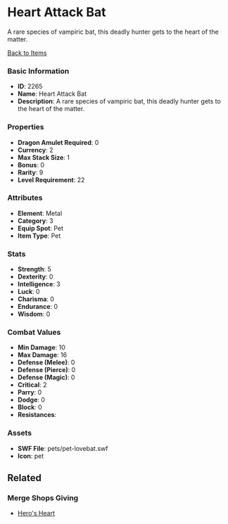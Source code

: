 # Heart Attack Bat

A rare species of vampiric bat, this deadly hunter gets to the heart of the matter.

[Back to Items](../items.md)

### Basic Information

- **ID**: 2265
- **Name**: Heart Attack Bat
- **Description**: A rare species of vampiric bat, this deadly hunter gets to the heart of the matter.

### Properties

- **Dragon Amulet Required**: 0
- **Currency**: 2
- **Max Stack Size**: 1
- **Bonus**: 0
- **Rarity**: 9
- **Level Requirement**: 22

### Attributes

- **Element**: Metal
- **Category**: 3
- **Equip Spot**: Pet
- **Item Type**: Pet

### Stats

- **Strength**: 5
- **Dexterity**: 0
- **Intelligence**: 3
- **Luck**: 0
- **Charisma**: 0
- **Endurance**: 0
- **Wisdom**: 0

### Combat Values

- **Min Damage**: 10
- **Max Damage**: 16
- **Defense (Melee)**: 0
- **Defense (Pierce)**: 0
- **Defense (Magic)**: 0
- **Critical**: 2
- **Parry**: 0
- **Dodge**: 0
- **Block**: 0
- **Resistances**: 

### Assets

- **SWF File**: pets/pet-lovebat.swf
- **Icon**: pet

## Related

### Merge Shops Giving

- [Hero's Heart](../merge-shops/53-hero-s-heart.md)

